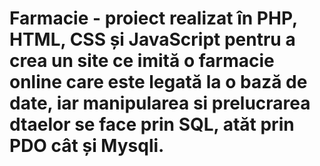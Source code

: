 # Farmacie - proiect realizat în PHP, HTML, CSS și JavaScript pentru a crea un site ce imită o farmacie online care este legată la o bază de date, iar manipularea si prelucrarea dtaelor se face prin SQL, atăt prin PDO cât și Mysqli.
